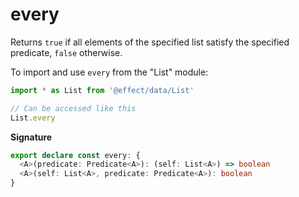 # every

Returns `true` if all elements of the specified list satisfy the specified
predicate, `false` otherwise.

To import and use `every` from the "List" module:

```ts
import * as List from '@effect/data/List'

// Can be accessed like this
List.every
```

**Signature**

```ts
export declare const every: {
  <A>(predicate: Predicate<A>): (self: List<A>) => boolean
  <A>(self: List<A>, predicate: Predicate<A>): boolean
}
```
